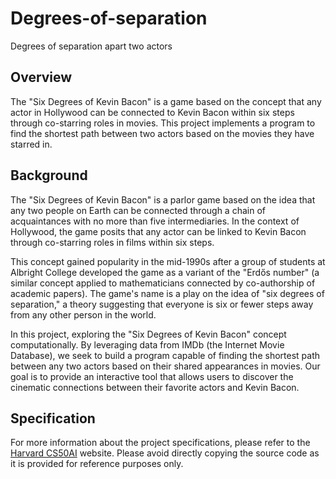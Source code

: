 # Degrees-of-separation
Degrees of separation apart two actors
## Overview
The "Six Degrees of Kevin Bacon" is a game based on the concept that any actor in Hollywood can be connected to Kevin Bacon within six steps through co-starring roles in movies. This project implements a program to find the shortest path between two actors based on the movies they have starred in.
## Background
The "Six Degrees of Kevin Bacon" is a parlor game based on the idea that any two people on Earth can be connected through a chain of acquaintances with no more than five intermediaries. In the context of Hollywood, the game posits that any actor can be linked to Kevin Bacon through co-starring roles in films within six steps.

This concept gained popularity in the mid-1990s after a group of students at Albright College developed the game as a variant of the "Erdős number" (a similar concept applied to mathematicians connected by co-authorship of academic papers). The game's name is a play on the idea of "six degrees of separation," a theory suggesting that everyone is six or fewer steps away from any other person in the world.

In this project, exploring the "Six Degrees of Kevin Bacon" concept computationally. By leveraging data from IMDb (the Internet Movie Database), we seek to build a program capable of finding the shortest path between any two actors based on their shared appearances in movies. Our goal is to provide an interactive tool that allows users to discover the cinematic connections between their favorite actors and Kevin Bacon.
## Specification
For more information about the project specifications, please refer to the [Harvard CS50AI](https://cs50.harvard.edu/ai/) website.
Please avoid directly copying the source code as it is provided for reference purposes only. 
